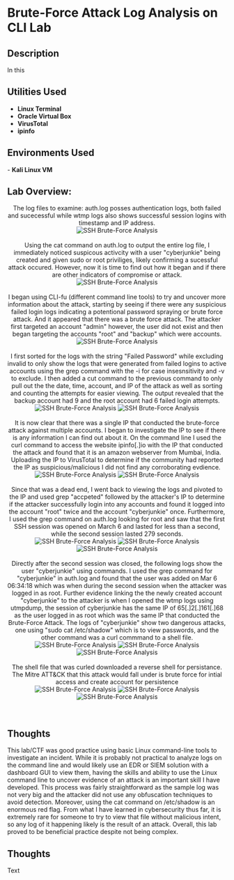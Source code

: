 <h1>Brute-Force Attack Log Analysis on CLI Lab</h1>


<h2>Description</h2>
In this
<br />


<h2>Utilities Used</h2>

- <b>Linux Terminal</b> 
- <b>Oracle Virtual Box</b>
- <b>VirusTotal</b>
- <b>ipinfo</b>


<h2>Environments Used </h2>
- <b>Kali Linux VM </b> 

<h2>Lab Overview:</h2>

<p align="center">
The log files to examine: auth.log posses authentication logs, both failed and sucecessful while wtmp logs also shows successful session logins with timestamp and IP address.<br/>
<img src="https://github.com/KirkDJohnson/SSH-Brute-Force-Log-Analysis-Lab/assets/164972007/71385460-bc58-4534-8768-3fd62f727794)"  alt="SSH Brute-Force Analysis"/>
<br />
<br />
Using the cat command on auth.log to output the entire log file, I immediately noticed suspicous activcity with a user "cyberjunkie" being created and given sudo or root priviliges, likely confirming a sucessful attack occured. However, now it is time to find out how it began and if there are other indicators of compromise or attack.<br/>
<img src="https://github.com/KirkDJohnson/SSH-Brute-Force-Log-Analysis-Lab/assets/164972007/d8aaddcd-0ddc-4e01-bb1a-5432854de865"  alt="SSH Brute-Force Analysis"/>
<br />
<br />
I began using CLI-fu (different command line tools) to try and uncover more information about the attack, starting by seeing if there were any suspicious failed login logs indicating a potentional password spraying or brute force attack. And it appeared that there was a brute force attack. The attacker first targeted an account "admin" however, the user did not exist and then began targeting the accounts "root" and "backup" which were accounts. <br/>
<img src="https://github.com/KirkDJohnson/SSH-Brute-Force-Log-Analysis-Lab/assets/164972007/c9672fda-4882-4c89-ade5-26e98a8ac7fd"  alt="SSH Brute-Force Analysis"/>
<br />
<br />
I first sorted for the logs with the string "Failed Password" while excluding invalid to only show the logs that were generated from failed logins to active accounts using the grep command with the -i for case insesnsitivity and -v to exclude. I then added a cut command to the previous command to only pull out the the date, time, account, and IP of the attack as well as sorting and counting the attempts for easier viewing. The output revealed that the backup account had 9 and the root account had 6 failed login attempts. <br/>
<img src="https://github.com/KirkDJohnson/SSH-Brute-Force-Log-Analysis-Lab/assets/164972007/8e42d0a6-9309-4930-a1ed-eb45965a4b83"  alt="SSH Brute-Force Analysis"/>
<img src="https://github.com/KirkDJohnson/SSH-Brute-Force-Log-Analysis-Lab/assets/164972007/e139ab5d-9747-4b6b-92f3-21878916a0e2"  alt="SSH Brute-Force Analysis"/>
<br />
<br />
It is now clear that there was a single IP that conducted the brute-force attack against multiple accounts. I began to investigate the IP to see if there is any information I can find out about it. On the command line I used the curl command to access the website ipinfo[.]io with the IP that conducted the attack and found that it is an amazon webserver from Mumbai, India. Uploading the IP to VirusTotal to determine if the community had reported the IP as suspicious/malicious I did not find any corroborating evdience.<br/>
<img src="https://github.com/KirkDJohnson/SSH-Brute-Force-Log-Analysis-Lab/assets/164972007/d3b44c29-15ce-4130-b9bd-1faf1d02c6bc"  alt="SSH Brute-Force Analysis"/>
<img src="https://github.com/KirkDJohnson/SSH-Brute-Force-Log-Analysis-Lab/assets/164972007/564f1ec0-9464-41d4-8d8d-7e7ff97cd847"  alt="SSH Brute-Force Analysis"/>
<br />
<br />
Since that was a dead end, I went back to viewing the logs and pivoted to the IP and used grep "accpeted" followed by the attacker's IP to determine if the attacker successfully login into any accounts and found it logged into the account "root" twice and the account "cyberjunkie" once. Furthermore, I used the grep command on auth.log looking for root and saw that the first SSH session was opened on March 6 and lasted for less than a second, while the second session lasted 279 seconds. <br/>
<img src="https://github.com/KirkDJohnson/SSH-Brute-Force-Log-Analysis-Lab/assets/164972007/e5fa03d0-87df-43c4-8515-e243102aa7d2)"  alt="SSH Brute-Force Analysis"/>
<img src="https://github.com/KirkDJohnson/SSH-Brute-Force-Log-Analysis-Lab/assets/164972007/c610463e-d25d-4281-9afc-ed22662568f8"  alt="SSH Brute-Force Analysis"/>
<img src="https://github.com/KirkDJohnson/SSH-Brute-Force-Log-Analysis-Lab/assets/164972007/b56245b9-6ccc-4618-ab93-e2b04cbc002c"  alt="SSH Brute-Force Analysis"/>
<br />
<br />
Directly after the second session was closed, the following logs show the user "cyberjunkie" using commands. I used the grep command for "cyberjunkie" in auth.log and found that the user was added on Mar 6 06:34:18 which was when during the second session when the attacker was logged in as root. Further evidence linking the the newly created account "cyberjunkie" to the attacker is when I opened the wtmp logs using utmpdump, the session of cyberjunkie has the same IP of 65[.]2[.]161[.]68 as the user logged in as root which was the same IP that conducted the Brute-Force Attack. The logs of "cyberjunkie" show two dangerous attacks, one using "sudo cat /etc/shadow" which is to view passwords, and the other command was a curl commmand to a shell file. <br/>
<img src="https://github.com/KirkDJohnson/SSH-Brute-Force-Log-Analysis-Lab/assets/164972007/79473ac9-3802-442a-9f6d-e98158248229"  alt="SSH Brute-Force Analysis"/>
<img src="https://github.com/KirkDJohnson/SSH-Brute-Force-Log-Analysis-Lab/assets/164972007/d4a01f05-65d9-46ee-82f8-127c4754d889"  alt="SSH Brute-Force Analysis"/>
 <img src="https://github.com/KirkDJohnson/SSH-Brute-Force-Log-Analysis-Lab/assets/164972007/2f4014d4-445e-4192-a495-bde8243fb759"  alt="SSH Brute-Force Analysis"/>
<br />
<br />
The shell file that was curled downloaded a reverse shell for persistance. The Mitre ATT&CK that this attack would fall under is brute force for intial access and create account for persistence<br/>
<img src="https://github.com/KirkDJohnson/SSH-Brute-Force-Log-Analysis-Lab/assets/164972007/4220e4aa-1af2-4cb2-b466-5c7ef6f2cab7"  alt="SSH Brute-Force Analysis"/>
 <img src="https://github.com/KirkDJohnson/SSH-Brute-Force-Log-Analysis-Lab/assets/164972007/054e2172-6527-499f-a195-7f7d227d206a"  alt="SSH Brute-Force Analysis"/>
 <img src="https://github.com/KirkDJohnson/SSH-Brute-Force-Log-Analysis-Lab/assets/164972007/166843aa-faad-4aa1-b96f-3347f25b1057"  alt="SSH Brute-Force Analysis"/>
<br />
<br />
<br />
<h2>Thoughts</h2>
This lab/CTF was good practice using basic Linux command-line tools to investigate an incident. While it is probably not practical to analyze logs on the command line and would likely use an EDR or SIEM solution with a dashboard GUI to view them, having the skills and ability to use the Linux command line to uncover evidence of an attack is an important skill I have developed. This process was fairly straightforward as the sample log was not very big and the attacker did not use any obfuscation techniques to avoid detection. Moreover, using the cat command on /etc/shadow is an enormous red flag. From what I have learned in cybersecurity thus far, it is extremely rare for someone to try to view that file without malicious intent, so any log of it happening likely is the result of an attack. Overall, this lab proved to be beneficial practice despite not being complex.


<!--
 ```diff
- text in red
+ text in green
! text in orange
# text in gray
@@ text in purple (and bold)@@
```
--!>


<br />
<h2>Thoughts</h2>
Text

<!--
 ```diff
- text in red
+ text in green
! text in orange
# text in gray
@@ text in purple (and bold)@@
```
--!>
